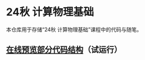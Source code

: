 # 24秋 计算物理基础

本仓库用于存储“24秋 计算物理基础”课程中的代码与随笔。

## [在线预览部分代码结构](https://bud-primordium.github.io/Computational-Physics-Fall-2024/)（试运行）
